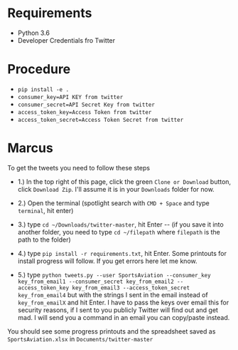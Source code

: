 
# Requirements

- Python 3.6
- Developer Credentials fro Twitter


# Procedure

- `pip install -e .`
- `consumer_key=API KEY from twitter`
- `consumer_secret=API Secret Key from twitter`
- `access_token_key=Access Token from twitter`
- `access_token_secret=Access Token Secret from twitter`


# Marcus

To get the tweets you need to follow these steps

- 1.) In the top right of this page, click the green `Clone or Download` button, click `Download Zip`. 
I'll assume it is in your `Downloads` folder for now.

- 2.) Open the terminal (spotlight search with `CMD + Space` and type `terminal`, hit enter)

- 3.) type `cd ~/Downloads/twitter-master`, hit Enter
    -- (if you save it into another folder, you need to type `cd ~/filepath` 
    where `filepath` is the path to the folder)
    
- 4.) type `pip install -r requirements.txt`, hit Enter. Some printouts for install progress will follow. 
If you get errors here let me know.

- 5.) type `python tweets.py --user SportsAviation --consumer_key key_from_email1 --consumer_secret key_from_email2
 --access_token_key key_from_email3 --access_token_secret key_from_email4` but with the strings I sent in the email 
 instead of `key_from_emailX` and hit Enter. I have to pass the keys over email this for security reasons, 
 if I sent to you publicly Twitter will find out 
 and get mad. I will send you a command in an email you can copy/paste instead.
  
 You should see some progress printouts and the spreadsheet saved as `SportsAviation.xlsx` in `Documents/twitter-master`